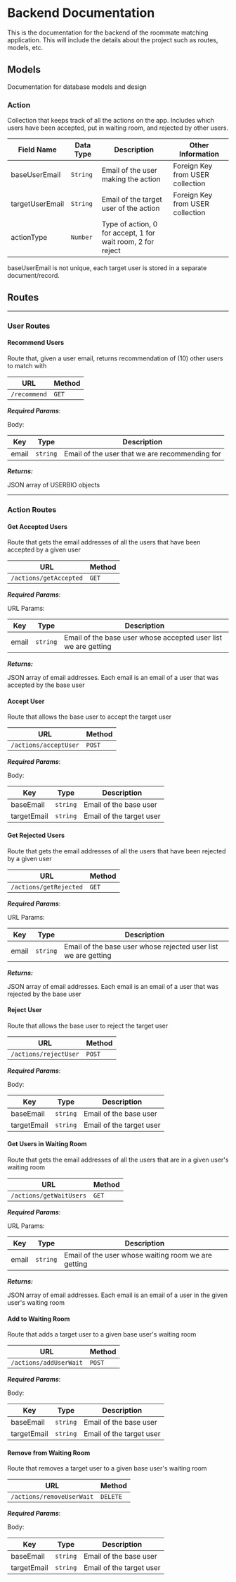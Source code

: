 # Backend Documentation

This is the documentation for the backend of the roommate matching application. This will include the details about the project such as routes, models, etc.

## Models

Documentation for database models and design

### Action

Collection that keeps track of all the actions on the app. Includes which users have been accepted, put in waiting room, and rejected by other users.

| Field Name  | Data Type | Description               | Other Information |
|-------------|-----------|---------------------------|-------------------|
| baseUserEmail | `String` | Email of the user making the action | Foreign Key from USER collection |
| targetUserEmail | `String` | Email of the target user of the action | Foreign Key from USER collection |
| actionType | `Number` | Type of action, 0 for accept, 1 for wait room, 2 for reject | |

baseUserEmail is not unique, each target user is stored in a separate document/record.

## Routes
___

### User Routes

#### **Recommend Users**

Route that, given a user email, returns recommendation of (10) other users to match with

| URL          | Method |
|--------------|--------|
| `/recommend` | `GET`  |

***Required Params***:

Body:

| Key   | Type | Description |
|-------|------|--------     |
| email | `string` | Email of the user that we are recommending for|

***Returns:***

JSON array of USERBIO objects

___

### Action Routes

#### **Get Accepted Users**

Route that gets the email addresses of all the users that have been accepted by a given user

| URL          | Method |
|--------------|--------|
| `/actions/getAccepted` | `GET`  |

***Required Params***:

URL Params:

| Key   | Type | Description |
|-------|------|--------     |
| email | `string` | Email of the base user whose accepted user list we are getting|

***Returns:***

JSON array of email addresses. Each email is an email of a user that was accepted by the base user

#### **Accept User**

Route that allows the base user to accept the target user

| URL          | Method |
|--------------|--------|
| `/actions/acceptUser` | `POST`  |

***Required Params***:

Body:

| Key   | Type | Description |
|-------|------|--------     |
| baseEmail | `string` | Email of the base user|
| targetEmail | `string` | Email of the target user|

#### **Get Rejected Users**

Route that gets the email addresses of all the users that have been rejected by a given user

| URL          | Method |
|--------------|--------|
| `/actions/getRejected` | `GET`  |

***Required Params***:

URL Params:

| Key   | Type | Description |
|-------|------|--------     |
| email | `string` | Email of the base user whose rejected user list we are getting|

***Returns:***

JSON array of email addresses. Each email is an email of a user that was rejected by the base user

#### **Reject User**

Route that allows the base user to reject the target user

| URL          | Method |
|--------------|--------|
| `/actions/rejectUser` | `POST`  |

***Required Params***:

Body:

| Key   | Type | Description |
|-------|------|--------     |
| baseEmail | `string` | Email of the base user|
| targetEmail | `string` | Email of the target user|

#### **Get Users in Waiting Room**

Route that gets the email addresses of all the users that are in a given user's waiting room

| URL          | Method |
|--------------|--------|
| `/actions/getWaitUsers` | `GET`  |

***Required Params***:

URL Params:

| Key   | Type | Description |
|-------|------|--------     |
| email | `string` | Email of the user whose waiting room we are getting|

***Returns:***

JSON array of email addresses. Each email is an email of a user in the given user's waiting room

#### **Add to Waiting Room**

Route that adds a target user to a given base user's waiting room

| URL          | Method |
|--------------|--------|
| `/actions/addUserWait` | `POST`  |

***Required Params***:

Body:

| Key   | Type | Description |
|-------|------|--------     |
| baseEmail | `string` | Email of the base user|
| targetEmail | `string` | Email of the target user|

#### **Remove from Waiting Room**

Route that removes a target user to a given base user's waiting room

| URL          | Method |
|--------------|--------|
| `/actions/removeUserWait` | `DELETE`  |

***Required Params***:

Body:

| Key   | Type | Description |
|-------|------|--------     |
| baseEmail | `string` | Email of the base user|
| targetEmail | `string` | Email of the target user|